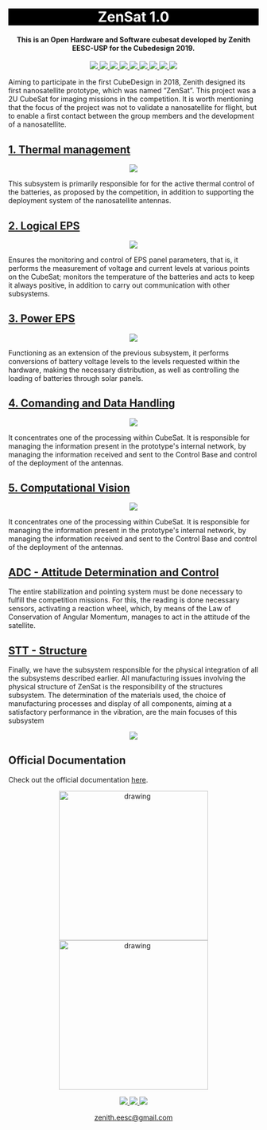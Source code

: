 

<h1 align="center" style="color:white; background-color:black">ZenSat 1.0</h1>
<h4 align="center">This is an Open Hardware and Software cubesat developed by Zenith EESC-USP for the Cubedesign 2019.</h4>

<p align="center">
	<a href="http://zenith.eesc.usp.br/">
    <img src="https://img.shields.io/badge/Zenith-Embarcados-black?style=for-the-badge"/>
    </a>
    <a href="https://eesc.usp.br/">
    <img src="https://img.shields.io/badge/Linked%20to-EESC--USP-black?style=for-the-badge"/>
    </a>
    <a href="https://github.com/zenitheesc/USPSat-AE1/blob/main/LICENSE">
    <img src="https://img.shields.io/github/license/zenitheesc/USPSat-AE1?style=for-the-badge"/>
    </a>
    <a href="https://github.com/zenitheesc/USPSat-AE1/issues">
    <img src="https://img.shields.io/github/issues/zenitheesc/USPSat-AE1?style=for-the-badge"/>
    </a>
    <a href="https://github.com/zenitheesc/USPSat-AE1/commits/main">
    <img src="https://img.shields.io/github/commit-activity/m/zenitheesc/USPSat-AE1?style=for-the-badge">
    </a>
    <a href="https://github.com/zenitheesc/USPSat-AE1/graphs/contributors">
    <img src="https://img.shields.io/github/contributors/zenitheesc/USPSat-AE1?style=for-the-badge"/>
    </a>
    <a href="https://github.com/zenitheesc/USPSat-AE1/commits/main">
    <img src="https://img.shields.io/github/last-commit/zenitheesc/USPSat-AE1?style=for-the-badge"/>
    </a>
    <a href="https://github.com/zenitheesc/USPSat-AE1/issues">
    <img src="https://img.shields.io/github/issues-raw/zenitheesc/USPSat-AE1?style=for-the-badge" />
    </a>
    <a href="https://github.com/zenitheesc/USPSat-AE1/pulls">
    <img src = "https://img.shields.io/github/issues-pr-raw/zenitheesc/USPSat-AE1?style=for-the-badge">
    </a>
</p>

Aiming to participate in the first CubeDesign in 2018, Zenith designed its first nanosatellite prototype, which was named ”ZenSat”. This project was a 2U CubeSat for  imaging missions in the competition. It is worth mentioning that the focus of the project was not to validate a nanosatellite for flight, but to enable a first contact between the group members and the development of a nanosatellite.

<a href="https://github.com/zenitheesc/USPSat-AE1/tree/master/M%C3%B3dulo_Ribatski%20v.1.0"><h2>1. Thermal management</h2></a>

<p align = "center">
<img src="https://raw.githubusercontent.com/zenitheesc/Zenith-Wiki/gh-pages/assets/images/thermmgn.jpg"/>
</p>

This subsystem is primarily responsible for
for the active thermal control of the batteries, as proposed by the competition,
in addition to supporting the deployment system of the nanosatellite antennas.

<a href="https://github.com/zenitheesc/USPSat-AE1/tree/master/Varela-Logical_EPS%20v.1.0"><h2>2. Logical EPS</h2></a>
<p align = "center">
<img src="https://raw.githubusercontent.com/zenitheesc/Zenith-Wiki/gh-pages/assets/images/eps2.jpg"/>
</p>

Ensures the monitoring and control of EPS panel parameters,
that is, it performs the measurement of voltage and current levels at various points on the CubeSat;
monitors the temperature of the batteries and acts to keep it always positive, in addition to
carry out communication with other subsystems.

<a href="https://github.com/zenitheesc/USPSat-AE1/tree/master/London-Power_EPS%20v.1.1"><h2>3. Power EPS</h2></a>

<p align = "center">
<img src="https://raw.githubusercontent.com/zenitheesc/Zenith-Wiki/gh-pages/assets/images/eps1.jpg"/>
</p>

Functioning as an extension of the previous subsystem, it performs conversions of battery voltage levels to the levels requested within the
hardware, making the necessary distribution, as well as controlling the loading of batteries through solar panels.

<a href="https://github.com/zenitheesc/USPSat-AE1/tree/master/Caurin_CDH%20v.1.0"><h2>4. Comanding and Data Handling</h2></a>

<p align = "center">
<img src="https://github.com/zenitheesc/Zenith-Wiki/blob/gh-pages/assets/images/comm.jpg?raw=true"/>
</p>

It concentrates one of the processing within CubeSat. It is responsible for managing the information
present in the prototype's internal network, by managing the information received and sent to the Control Base and control of the deployment of the antennas.

<a href="https://github.com/zenitheesc/USPSat-AE1/tree/master/Comin_CTR%20v.1.0"><h2>5. Computational Vision</h2></a>

<p align = "center">
<img src="https://github.com/zenitheesc/Zenith-Wiki/blob/gh-pages/assets/images/process.jpg?raw=true"/>
</p>
It concentrates one of the
processing within CubeSat. It is responsible for managing the information
present in the prototype's internal network, by managing the information received
and sent to the Control Base and control of the deployment of the antennas.

<a href="https://github.com/zenitheesc/ZenSat_1.0/tree/master/ADC%20-%20Attitude%20Determination%20and%20Control"><h2> ADC - Attitude Determination and Control </h2></a>
The entire stabilization and pointing system must be done necessary to fulfill the competition missions. For this, the reading is done necessary sensors, activating a reaction wheel, which, by means of the Law of Conservation of Angular Momentum, manages to act in the attitude of the satellite.


<a href="https://github.com/zenitheesc/ZenSat_1.0/tree/master/STT%20-%20Structure"><h2> STT - Structure </h2></a>
Finally, we have the subsystem responsible for the physical integration of all
the subsystems described earlier. All manufacturing issues involving
the physical structure of ZenSat is the responsibility of the structures subsystem. The
determination of the materials used, the choice of manufacturing processes and display of all components, aiming at a satisfactory performance in the
vibration, are the main focuses of this subsystem

<p align = "center">
<img src="https://raw.githubusercontent.com/zenitheesc/ZenSat_1.0/master/simula%C3%A7%C3%A3o.PNG"/>
</p>



## Official Documentation

Check out the official documentation [here](https://github.com/zenitheesc/USPSat-AE1/blob/master/USPSat_Report.pdf).

<p align = "center">
<img src="https://github.com/zenitheesc/Zenith-Wiki/blob/gh-pages/assets/images/20190706_203958.jpg" alt="drawing" width="300" align="center"/>

<img src="https://github.com/zenitheesc/Zenith-Wiki/blob/gh-pages/assets/images/20190722_043926.jpg" alt="drawing" width="300" align="center"/>
</p>


<p align="center">
    <a href="http://zenith.eesc.usp.br">
    <img src="https://img.shields.io/badge/Check%20out-Zenith's Oficial Website-black?style=for-the-badge" />
    </a> 
    <a href="https://www.facebook.com/zenitheesc">
    <img src="https://img.shields.io/badge/Like%20us%20on-facebook-blue?style=for-the-badge"/>
    </a> 
    <a href="https://www.instagram.com/zenith_eesc/">
    <img src="https://img.shields.io/badge/Follow%20us%20on-Instagram-red?style=for-the-badge"/>
    </a>

</p>
<p align = "center">
<a href="zenith.eesc@gmail.com">zenith.eesc@gmail.com</a>
</p>
